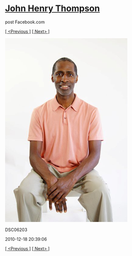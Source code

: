# [John Henry Thompson](../README.md)
post Facebook.com

[[ <Previous ]](2010-12-18-11.md) [[ Next> ]](2010-12-18-13.md)

[![](../media/2010-12-18/Fam-2010-DSC06203.jpg)](../README.md)

DSC06203

2010-12-18 20:39:06

[[ <Previous ]](2010-12-18-11.md) [[ Next> ]](2010-12-18-13.md)
